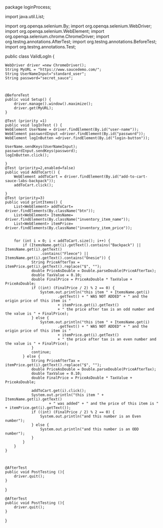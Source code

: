 package loginProcess;

import java.util.List;

import org.openqa.selenium.By;
import org.openqa.selenium.WebDriver;
import org.openqa.selenium.WebElement;
import org.openqa.selenium.chrome.ChromeDriver;
import org.testng.annotations.AfterTest;
import org.testng.annotations.BeforeTest;
import org.testng.annotations.Test;

public class ValidLogIn {
	
	WebDriver driver =new ChromeDriver();
	String MyURL = "https://www.saucedemo.com/";
	String UserNameInput="standard_user";
	String password="secret_sauce";
	
	

	@BeforeTest 
	public void Setup() {
		driver.manage().window().maximize();
		driver.get(MyURL);
	}
	
	@Test (priority =1)
	public void logInTest () {
	WebElement UserName = driver.findElement(By.id("user-name"));
	WebElement passwordInput =driver.findElement(By.id("password"));
	WebElement logInButten =driver.findElement(By.id("login-button"));
	
	UserName.sendKeys(UserNameInput);
	passwordInput.sendKeys(password);
	logInButten.click();
	
	}
	@Test (priority=2,enabled=false)
	public void AddToCart() {
		WebElement addToCart = driver.findElement(By.id("add-to-cart-sauce-labs-backpack"));
		addToCart.click();
		
	}
	@Test (priority=3) 
	public void printItems() {
		List<WebElement> addToCart= driver.findElements(By.className("btn"));
		List<WebElement> ItemsName= driver.findElements(By.className("inventory_item_name"));
		List<WebElement> itemPrice= driver.findElements(By.className("inventory_item_price"));

		
		for (int i = 0; i < addToCart.size(); i++) {
		    if (ItemsName.get(i).getText().contains("Backpack") || ItemsName.get(i).getText()
		            .contains("Fleece") || ItemsName.get(i).getText().contains("Onesie")) {
		        String PriceAfterTax = itemPrice.get(i).getText().replace("$", "");
		        double PriceAsDouble = Double.parseDouble(PriceAfterTax);
		        double TaxValue = 0.10;
		        double FinalPrice = PriceAsDouble * TaxValue + PriceAsDouble;
		        if ((int) (FinalPrice / 2) % 2 == 0) {
		            System.out.println("this item " + ItemsName.get(i)
		                    .getText() + " WAS NOT ADDED" + " and the origin price of this item is "
		                    + itemPrice.get(i).getText()
		                    + " the price after tax is an odd number and the value is " + FinalPrice);
		        } else {
		            System.out.println("this item " + ItemsName.get(i)
		                    .getText() + " WAS NOT ADDED" + " and the origin price of this item is "
		                    + itemPrice.get(i).getText()
		                    + " the price after tax is an even number and the value is " + FinalPrice);
		        }
		        continue;
		    } else {
		        String PriceAfterTax = itemPrice.get(i).getText().replace("$", "");
		        double PriceAsDouble = Double.parseDouble(PriceAfterTax);
		        double TaxValue = 0.10;
		        double FinalPrice = PriceAsDouble * TaxValue + PriceAsDouble;
		    
		        addToCart.get(i).click();
		        System.out.println("this item " + ItemsName.get(i).getText()
		                + " was added" + " and the price of this item is " + itemPrice.get(i).getText());
		        if ((int) (FinalPrice / 2) % 2 == 0) {
		            System.out.println("and this number is an Even number");
		        } else {
		            System.out.println("and this number is an ODD number");
		        }
		    }
		}
	}
		
	
	
	@AfterTest 
	public void PostTesting (){
		driver.quit();
	}
	

}
	
	@AfterTest 
	public void PostTesting (){
		driver.quit();
	}
	

}

